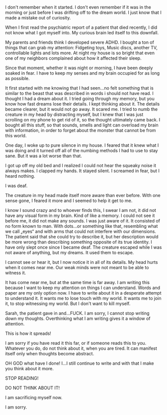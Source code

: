 I don't remember when it started. I don't even remember if it was in the morning or just before I was drifting off to the dream world. I just know that I made a mistake out of curiosity.

When I first read the psychiatric report of a patient that died recently, I did not know what I got myself into. My curious brain led itself to this downfall.

My parents and friends think I developed severe ADHD. I bought a ton of things that can grab my attention: Fidgeting toys, Music discs, another TV, controllable lights and lots more. At night my house is so bright that even one of my neighbors complained about how it affected their sleep.

Since that moment, whether it was night or morning, I have been deeply soaked in fear. I have to keep my senses and my brain occupied for as long as possible. 

It first started with me knowing that I had seen…no felt something that is similar to the beast that was described in words i should not have read. I thought I had a dream about it. I tried going through my memory, but you know how fast dreams lose their details.
I kept thinking about it. The details became clearer, but it would not go away. It scared me.
I tried to numb the creature in my head by distracting myself, but I knew that I was just scrolling on my phone to get rid of it, so the thought ultimately came back. I bought all this stuff, so that sounds, smells and light can overload my brain with information, in order to forget about the monster that cannot be from this world.

One day, I woke up to pure silence in my house. I feared that it knew what I was doing and it turned off all of the numbing methods I had to use to stay sane. But it was a lot worse than that.

I got up off my old bed and I realized I could not hear the squeaky noise it always makes. I clapped my hands. It stayed silent. I screamed in fear, but I heard nothing. 

I was deaf.

The creature in my head made itself more aware than ever before. With one sense gone, I feared it more and I seemed to help it get to me.

I know I sound crazy and to whoever finds this, I swear I am not, it did not have any visual form in my brain. Kind of like a memory. I could not see it before me, it did not make any sounds. I was just aware of it. It consisted of no form known to man. With dots…or something like that, resembling what we call „eyes“ and with arms that could not interfere with our dimensions. The patient said that she could try to describe it, but her description would be more wrong than describing something opposite of its true identity.
I have only slept once since I became deaf. The creature escaped while I was not aware of anything, but my dreams. It used them to escape.

I cannot see or hear it, but I now notice it in all of its details. My head hurts when it comes near me. Our weak minds were not meant to be able to witness it. 

It has come near me, but at the same time is far away. I am writing this because I want to keep my attention on things I can understand. Words and paper are my only option now. I have to write about it in a desperate attempt to understand it. It wants me to lose touch with my world. It wants me to join it, to stop witnessing my world. But I don't want to kill myself.

Sarah, the patient gave in and…FUCK. I am sorry, I cannot stop writing down my thoughts. Overthinking what I am writing gives it a window of attention.

This is how it spreads! 

I am sorry if you have read it this far, or if someone reads this to you. Whatever you do, do not think about it, when you are tired. It can manifest itself only when thoughts become abstract. 

OH GOD what have I done! I…I still continue to write and with that I make you think about it more. 

STOP READING!

DO NOT THINK ABOUT IT!

I am sacrificing myself now.

I am sorry.